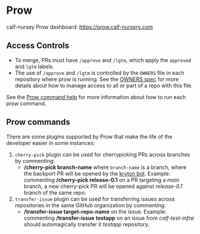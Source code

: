 # Prow

calf-nursey Prow dashboard: https://prow.calf-nursery.com

## Access Controls

- To merge, PRs must have `/approve` and `/lgtm`, which apply the `approved`
  and `lgtm` labels.
- The use of `/approve` and `/lgtm` is controlled by the `OWNERS` file in each
  repository where prow is running. See the [OWNERS spec](https://go.k8s.io/owners) for more details
  about how to manage access to all or part of a repo with this file.

See the [Prow command help](https://prow.calf-nursery.com/command-help) for
more information about how to run each prow command.

## Prow commands

There are some plugins supported by Prow that make the life of the developer
easier in some instances:

1. `cherry-pick` plugin can be used for cherrypicking PRs across branches by
   commenting:
   * **/cherry-pick branch-name** where `branch-name` is a branch, where the backport PR will be opened by the
     [kryton bot](https://github.com/apps/kryton-bot). Example:
      commenting **/cherry-pick release-0.1** on a PR targeting a *main* branch,
      a new cherry-pick PR will be opened against *release-0.1* branch of the same repo.
1. `transfer-issue` plugin can be used for transferring issues across
   repositories in the same GitHub organization by commenting:
   * **/transfer-issue target-repo-name** on the issue.
     Example: commenting **/transfer-issue testapp** on an issue from *calf-test-infra* should
      automagically transfer it *testapp* repository.
